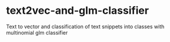 # text2vec-and-glm-classifier
Text to vector and classification of text snippets into classes with multinomial glm classifier
